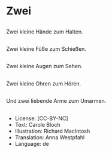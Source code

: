 # Zwei

##
Zwei kleine Hände zum Halten.

##


##
Zwei kleine Füße zum Schießen.

##


##
Zwei kleine Augen zum Sehen.

##


##
Zwei kleine Ohren zum Hören.

##


##
Und zwei liebende Arme zum Umarmen.

##


##
* License: [CC-BY-NC]
* Text: Carole Bloch
* Illustration: Richard MacIntosh
* Translation: Anna Westpfahl
* Language: de
